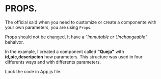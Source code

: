 # PROPS.

The official said when you need to customize or create a componente with your own parameters, you are using `Props`.

Props should not be changed, It have a *"Immutable or Unchangeable"* behaivor.

In the example, I created a component called __"Queja"__ with __id,pic,descripcion__  how parameters. This structure was used in four differents ways and with differents parameters.

Look the code in App.js file.


